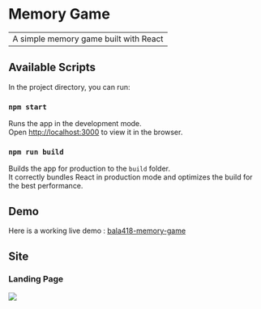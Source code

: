 # Memory Game
<table>
<tr>
<td>
  A simple memory game built with React

</td>
</tr>
</table>


## Available Scripts

In the project directory, you can run:

### `npm start`

Runs the app in the development mode.\
Open [http://localhost:3000](http://localhost:3000) to view it in the browser.


### `npm run build`

Builds the app for production to the `build` folder.\
It correctly bundles React in production mode and optimizes the build for the best performance.


## Demo
Here is a working live demo :  [bala418-memory-game](https://bala418-memory-game.netlify.app/)

## Site

### Landing Page

![](https://i.imgur.com/pYpYGyc.jpg)
